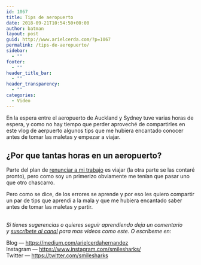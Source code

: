 ```yaml
---
id: 1067
title: Tips de aeropuerto
date: 2018-09-21T10:54:50+00:00
author: batman
layout: post
guid: http://www.arielcerda.com/?p=1067
permalink: /tips-de-aeropuerto/
sidebar:
  - ""
footer:
  - ""
header_title_bar:
  - ""
header_transparency:
  - ""
categories:
  - Video
---
```

<div class="section-inner sectionLayout--insetColumn">
  <p>
    En la espera entre el aeropuerto de Auckland y Sydney tuve varias horas de espera, y como no hay tiempo que perder aproveché de compartirles en este vlog de aerpuerto algunos tips que me hubiera encantado conocer antes de tomar las maletas y empezar a viajar.
  </p>

  <p>
  </p>

  <p id="4c5e" class="graf graf--p graf-after--figure">
    <!--more-->
  </p>
</div>

<div class="section-inner sectionLayout--insetColumn">
  <h2>
    ¿Por que tantas horas en un aeropuerto?
  </h2>

  <p>
    Parte del plan de <a href="http://www.arielcerda.com/renuncio/">renunciar a mi trabajo</a> es viajar (la otra parte se las contaré pronto), pero como soy un primerizo obviamente me tenían que pasar uno que otro chascarro.
  </p>

  <p>
    Pero como se dice, de los errores se aprende y por eso les quiero compartir un par de tips que aprendí a la mala y que me hubiera encantado saber antes de tomar las maletas y partir.
  </p>

  <p class="graf graf--p graf-after--li">
    <em class="markup--em markup--p-em"><br /> Si tienes sugerencias o quieres seguir aprendiendo deja un comentario y </em><a class="markup--anchor markup--p-anchor" href="https://www.youtube.com/channel/UCWip2TrjNMXb0kg6LWbsNzw?sub_confirmation=1" target="_blank" rel="nofollow noopener nofollow noopener nofollow noopener nofollow noopener nofollow noopener" data-href="https://www.youtube.com/channel/UCWip2TrjNMXb0kg6LWbsNzw?sub_confirmation=1"><em class="markup--em markup--p-em">suscríbete al canal</em></a><em class="markup--em markup--p-em"> para mas videos como este. O escríbeme en:</em>
  </p>

  <p id="6dab" class="graf graf--p graf-after--p graf--trailing">
    Blog — <a href="https://medium.com/arielcerdahernandez">https://medium.com/arielcerdahernandez</a><br /> Instagram — <a class="markup--anchor markup--p-anchor" href="https://www.instagram.com/smilesharks/" target="_blank" rel="nofollow noopener nofollow noopener" data-href="https://www.instagram.com/smilesharks/">https://www.instagram.com/smilesharks/</a><br /> Twitter — <a class="markup--anchor markup--p-anchor" href="https://twitter.com/smilesharks" target="_blank" rel="nofollow noopener nofollow noopener" data-href="https://twitter.com/smilesharks">https://twitter.com/smilesharks</a>
  </p>
</div>
